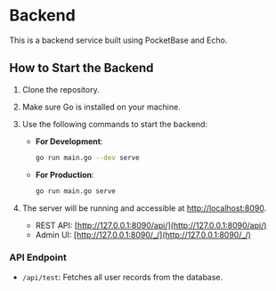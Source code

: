 # Backend

This is a backend service built using PocketBase and Echo.

## How to Start the Backend

1. Clone the repository.
2. Make sure Go is installed on your machine.
3. Use the following commands to start the backend:

   - **For Development**:

     ```sh
     go run main.go --dev serve
     ```

   - **For Production**:

     ```sh
     go run main.go serve
     ```

4. The server will be running and accessible at [http://localhost:8090](http://localhost:8090).
   - REST API: [http://127.0.0.1:8090/api/](http://127.0.0.1:8090/api/)
   - Admin UI: [http://127.0.0.1:8090/_/](http://127.0.0.1:8090/_/)

### API Endpoint
- `/api/test`: Fetches all user records from the database.

